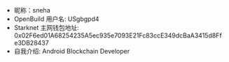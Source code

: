 - 昵称：sneha 
- OpenBuild 用户名: USgbgpd4
- Starknet 主网钱包地址: 0x02F6ed01A68254235A5ec935e7093E21Fc83ccE349dcBaA3415d8Ffe3DB28437
- 自我介绍: Android Blockchain Developer
